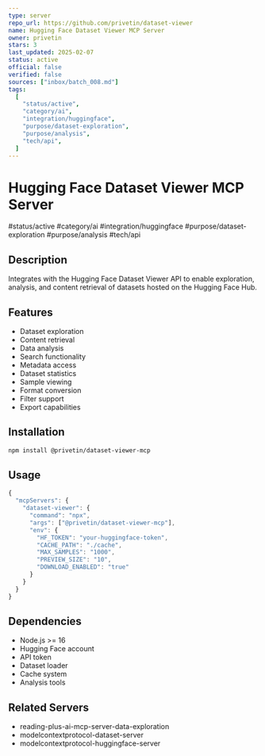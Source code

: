 ```yaml
---
type: server
repo_url: https://github.com/privetin/dataset-viewer
name: Hugging Face Dataset Viewer MCP Server
owner: privetin
stars: 3
last_updated: 2025-02-07
status: active
official: false
verified: false
sources: ["inbox/batch_008.md"]
tags:
  [
    "status/active",
    "category/ai",
    "integration/huggingface",
    "purpose/dataset-exploration",
    "purpose/analysis",
    "tech/api",
  ]
---
```


# Hugging Face Dataset Viewer MCP Server

#status/active #category/ai #integration/huggingface #purpose/dataset-exploration #purpose/analysis #tech/api

## Description

Integrates with the Hugging Face Dataset Viewer API to enable exploration, analysis, and content retrieval of datasets hosted on the Hugging Face Hub.

## Features

- Dataset exploration
- Content retrieval
- Data analysis
- Search functionality
- Metadata access
- Dataset statistics
- Sample viewing
- Format conversion
- Filter support
- Export capabilities

## Installation

```bash
npm install @privetin/dataset-viewer-mcp
```

## Usage

```javascript
{
  "mcpServers": {
    "dataset-viewer": {
      "command": "npx",
      "args": ["@privetin/dataset-viewer-mcp"],
      "env": {
        "HF_TOKEN": "your-huggingface-token",
        "CACHE_PATH": "./cache",
        "MAX_SAMPLES": "1000",
        "PREVIEW_SIZE": "10",
        "DOWNLOAD_ENABLED": "true"
      }
    }
  }
}
```

## Dependencies

- Node.js >= 16
- Hugging Face account
- API token
- Dataset loader
- Cache system
- Analysis tools

## Related Servers

- reading-plus-ai-mcp-server-data-exploration
- modelcontextprotocol-dataset-server
- modelcontextprotocol-huggingface-server
